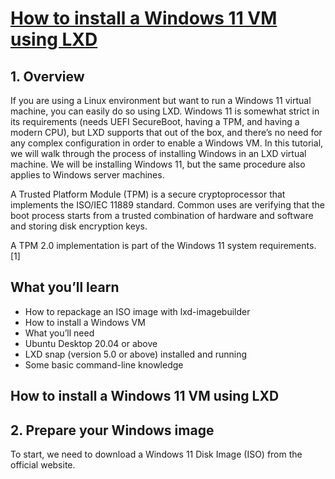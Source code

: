 # **[How to install a Windows 11 VM using LXD](https://ubuntu.com/tutorials/how-to-install-a-windows-11-vm-using-lxd#1-overview)**

## 1. Overview

If you are using a Linux environment but want to run a Windows 11 virtual machine, you can easily do so using LXD. Windows 11 is somewhat strict in its requirements (needs UEFI SecureBoot, having a TPM, and having a modern CPU), but LXD supports that out of the box, and there’s no need for any complex configuration in order to enable a Windows VM. In this tutorial, we will walk through the process of installing Windows in an LXD virtual machine. We will be installing Windows 11, but the same procedure also applies to Windows server machines.

A Trusted Platform Module (TPM) is a secure cryptoprocessor that implements the ISO/IEC 11889 standard. Common uses are verifying that the boot process starts from a trusted combination of hardware and software and storing disk encryption keys.

A TPM 2.0 implementation is part of the Windows 11 system requirements.[1]

## What you’ll learn

- How to repackage an ISO image with lxd-imagebuilder
- How to install a Windows VM
- What you’ll need
- Ubuntu Desktop 20.04 or above
- LXD snap (version 5.0 or above) installed and running
- Some basic command-line knowledge

## How to install a Windows 11 VM using LXD

## 2. Prepare your Windows image

To start, we need to download a Windows 11 Disk Image (ISO) from the official website.

